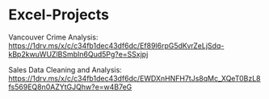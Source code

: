 # Excel-Projects

Vancouver Crime Analysis: https://1drv.ms/x/c/c34fb1dec43df6dc/Ef89l6rpG5dKvrZeLjSdq-kBp2kwuWUZlBSmbIn6Qud5Pg?e=SSxjpj

Sales Data Cleaning and Analysis: https://1drv.ms/x/c/c34fb1dec43df6dc/EWDXnHNFH7tJs8qMc_XQeT0BzL8fs569EQ8n0AZYtGJQhw?e=w4B7eG

